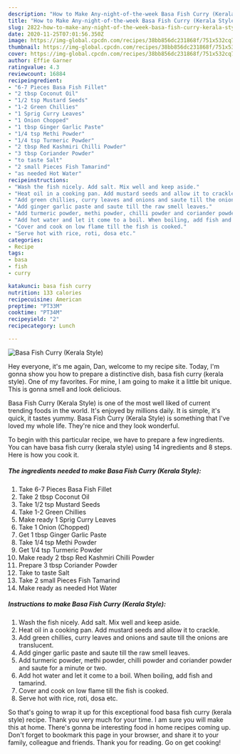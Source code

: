 ```yaml
---
description: "How to Make Any-night-of-the-week Basa Fish Curry (Kerala Style)"
title: "How to Make Any-night-of-the-week Basa Fish Curry (Kerala Style)"
slug: 2822-how-to-make-any-night-of-the-week-basa-fish-curry-kerala-style
date: 2020-11-25T07:01:56.350Z
image: https://img-global.cpcdn.com/recipes/38bb856dc231868f/751x532cq70/basa-fish-curry-kerala-style-recipe-main-photo.jpg
thumbnail: https://img-global.cpcdn.com/recipes/38bb856dc231868f/751x532cq70/basa-fish-curry-kerala-style-recipe-main-photo.jpg
cover: https://img-global.cpcdn.com/recipes/38bb856dc231868f/751x532cq70/basa-fish-curry-kerala-style-recipe-main-photo.jpg
author: Effie Garner
ratingvalue: 4.3
reviewcount: 16884
recipeingredient:
- "6-7 Pieces Basa Fish Fillet"
- "2 tbsp Coconut Oil"
- "1/2 tsp Mustard Seeds"
- "1-2 Green Chillies"
- "1 Sprig Curry Leaves"
- "1 Onion Chopped"
- "1 tbsp Ginger Garlic Paste"
- "1/4 tsp Methi Powder"
- "1/4 tsp Turmeric Powder"
- "2 tbsp Red Kashmiri Chilli Powder"
- "3 tbsp Coriander Powder"
- "to taste Salt"
- "2 small Pieces Fish Tamarind"
- "as needed Hot Water"
recipeinstructions:
- "Wash the fish nicely. Add salt. Mix well and keep aside."
- "Heat oil in a cooking pan. Add mustard seeds and allow it to crackle."
- "Add green chillies, curry leaves and onions and saute till the onions are translucent."
- "Add ginger garlic paste and saute till the raw smell leaves."
- "Add turmeric powder, methi powder, chilli powder and coriander powder and saute for a minute or two."
- "Add hot water and let it come to a boil. When boiling, add fish and tamarind."
- "Cover and cook on low flame till the fish is cooked."
- "Serve hot with rice, roti, dosa etc."
categories:
- Recipe
tags:
- basa
- fish
- curry

katakunci: basa fish curry 
nutrition: 133 calories
recipecuisine: American
preptime: "PT33M"
cooktime: "PT34M"
recipeyield: "2"
recipecategory: Lunch

---
```



![Basa Fish Curry (Kerala Style)](https://img-global.cpcdn.com/recipes/38bb856dc231868f/751x532cq70/basa-fish-curry-kerala-style-recipe-main-photo.jpg)

Hey everyone, it's me again, Dan, welcome to my recipe site. Today, I'm gonna show you how to prepare a distinctive dish, basa fish curry (kerala style). One of my favorites. For mine, I am going to make it a little bit unique. This is gonna smell and look delicious.



Basa Fish Curry (Kerala Style) is one of the most well liked of current trending foods in the world. It's enjoyed by millions daily. It is simple, it's quick, it tastes yummy. Basa Fish Curry (Kerala Style) is something that I've loved my whole life. They're nice and they look wonderful.


To begin with this particular recipe, we have to prepare a few ingredients. You can have basa fish curry (kerala style) using 14 ingredients and 8 steps. Here is how you cook it.

<!--inarticleads1-->

##### The ingredients needed to make Basa Fish Curry (Kerala Style):

1. Take 6-7 Pieces Basa Fish Fillet
1. Take 2 tbsp Coconut Oil
1. Take 1/2 tsp Mustard Seeds
1. Take 1-2 Green Chillies
1. Make ready 1 Sprig Curry Leaves
1. Take 1 Onion (Chopped)
1. Get 1 tbsp Ginger Garlic Paste
1. Take 1/4 tsp Methi Powder
1. Get 1/4 tsp Turmeric Powder
1. Make ready 2 tbsp Red Kashmiri Chilli Powder
1. Prepare 3 tbsp Coriander Powder
1. Take to taste Salt
1. Take 2 small Pieces Fish Tamarind
1. Make ready as needed Hot Water




<!--inarticleads2-->

##### Instructions to make Basa Fish Curry (Kerala Style):

1. Wash the fish nicely. Add salt. Mix well and keep aside.
1. Heat oil in a cooking pan. Add mustard seeds and allow it to crackle.
1. Add green chillies, curry leaves and onions and saute till the onions are translucent.
1. Add ginger garlic paste and saute till the raw smell leaves.
1. Add turmeric powder, methi powder, chilli powder and coriander powder and saute for a minute or two.
1. Add hot water and let it come to a boil. When boiling, add fish and tamarind.
1. Cover and cook on low flame till the fish is cooked.
1. Serve hot with rice, roti, dosa etc.




So that's going to wrap it up for this exceptional food basa fish curry (kerala style) recipe. Thank you very much for your time. I am sure you will make this at home. There's gonna be interesting food in home recipes coming up. Don't forget to bookmark this page in your browser, and share it to your family, colleague and friends. Thank you for reading. Go on get cooking!
